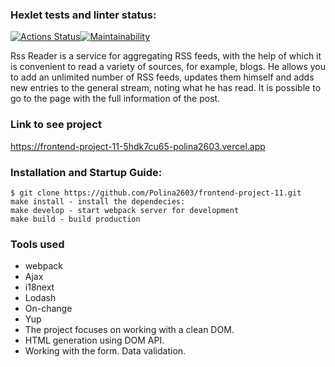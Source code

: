 ### Hexlet tests and linter status:
[![Actions Status](https://github.com/Polina2603/frontend-project-11/workflows/hexlet-check/badge.svg)](https://github.com/Polina2603/frontend-project-11/actions)[![Maintainability](https://api.codeclimate.com/v1/badges/b7cc1d12d4eeb149f1f0/maintainability)](https://codeclimate.com/github/Polina2603/frontend-project-11/maintainability)

Rss Reader is a service for aggregating RSS feeds, with the help of which it is convenient to read a variety of sources, for example, blogs. He allows you to add an unlimited number of RSS feeds, updates them himself and adds new entries to the general stream, noting what he has read. It is possible to go to the page with the full information of the post.

### Link to see project
https://frontend-project-11-5hdk7cu65-polina2603.vercel.app

### Installation and Startup Guide:

    $ git clone https://github.com/Polina2603/frontend-project-11.git
    make install - install the dependecies:
    make develop - start webpack server for development
    make build - build production 

### Tools used
- webpack
- Ajax
- i18next
- Lodash
- On-change
- Yup
- The project focuses on working with a clean DOM.
- HTML generation using DOM API.
- Working with the form. Data validation.